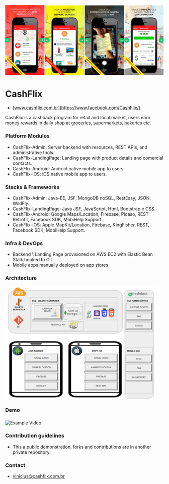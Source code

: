 <img src="cashflix.jpg" alt="CashFlix" width="800px">

# CashFlix #
* [www.cashflix.com.br](https://www.facebook.com/CashFlix/)

CashFlix is a cashback program for retail and local market, users earn money rewards in daily shop at groceries, supermarkets, bakeries etc.

### Platform Modules ###

* CashFlix-Admin:
Server backend with resources, REST APIs, and administrative tools.
* CashFlix-LandingPage:
Landing page with product details and comercial contacts.
* CashFlix-Android:
Android native mobile app to users.
* CashFlix-iOS:
iOS native mobile app to users.

### Stacks & Frameworks ###

* CashFlix-Admin:
Java-EE, JSF, MongoDB noSQL, RestEasy, JSON, WildFly.
* CashFlix-LandingPage:
Java JSF, JavaScript, Html, Bootstrap e CSS.
* CashFlix-Android:
Google Maps/Location, Firebase, Picaso, REST Retrofit, Facebook SDK, MobiHelp Support.
* CashFlix-iOS:
Apple MapKit/Location, Firebase, KingFisher, REST, Facebook SDK, MobiHelp Support.

### Infra & DevOps ###

* Backend \ Landing Page provisioned on AWS EC2 with Elastic Bean Stalk hooked to Git
* Mobile apps manually deployed on app stores

### Architecture ###

<img src="cashflix-architecture.png" width="480" alt="Architecture" align="middle"/>

### Demo ###

<img src="cashflix-video.gif" width="960" alt="Example Video" align="middle"/>

### Contribution guidelines ###

* This a public demonstration, forks and contributions are in another private repository.

### Contact ###

* [vinicius@cashflix.com.br](mailto:vinicius@cashflix.com.br)
